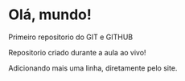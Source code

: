 # Olá, mundo!
 Primeiro repositorio do GIT e GITHUB

 Repositorio criado durante a aula ao vivo!

 Adicionando mais uma linha, diretamente pelo site.
